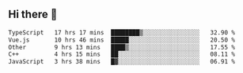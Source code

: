 ## Hi there 👋

<!--START_SECTION:waka-->

```txt
TypeScript   17 hrs 17 mins  ████████▒░░░░░░░░░░░░░░░░   32.90 %
Vue.js       10 hrs 46 mins  █████░░░░░░░░░░░░░░░░░░░░   20.50 %
Other        9 hrs 13 mins   ████▒░░░░░░░░░░░░░░░░░░░░   17.55 %
C++          4 hrs 15 mins   ██░░░░░░░░░░░░░░░░░░░░░░░   08.11 %
JavaScript   3 hrs 38 mins   █▓░░░░░░░░░░░░░░░░░░░░░░░   06.91 %
```

<!--END_SECTION:waka-->
